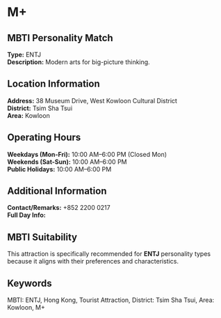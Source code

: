 # M+

## MBTI Personality Match
**Type:** ENTJ  
**Description:** Modern arts for big-picture thinking.

## Location Information
**Address:** 38 Museum Drive, West Kowloon Cultural District  
**District:** Tsim Sha Tsui  
**Area:** Kowloon

## Operating Hours
**Weekdays (Mon-Fri):** 10:00 AM–6:00 PM (Closed Mon)  
**Weekends (Sat-Sun):** 10:00 AM–6:00 PM  
**Public Holidays:** 10:00 AM–6:00 PM

## Additional Information
**Contact/Remarks:** +852 2200 0217  
**Full Day Info:** 

## MBTI Suitability
This attraction is specifically recommended for **ENTJ** personality types because it aligns with their preferences and characteristics.

## Keywords
MBTI: ENTJ, Hong Kong, Tourist Attraction, District: Tsim Sha Tsui, Area: Kowloon, M+

